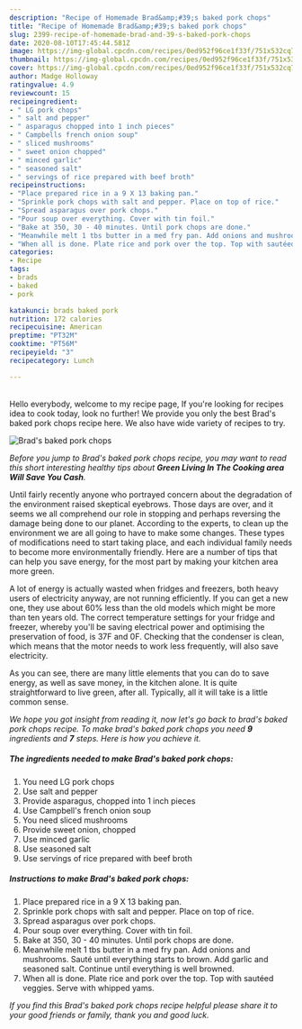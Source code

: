 ```yaml
---
description: "Recipe of Homemade Brad&amp;#39;s baked pork chops"
title: "Recipe of Homemade Brad&amp;#39;s baked pork chops"
slug: 2399-recipe-of-homemade-brad-and-39-s-baked-pork-chops
date: 2020-08-10T17:45:44.581Z
image: https://img-global.cpcdn.com/recipes/0ed952f96ce1f33f/751x532cq70/brads-baked-pork-chops-recipe-main-photo.jpg
thumbnail: https://img-global.cpcdn.com/recipes/0ed952f96ce1f33f/751x532cq70/brads-baked-pork-chops-recipe-main-photo.jpg
cover: https://img-global.cpcdn.com/recipes/0ed952f96ce1f33f/751x532cq70/brads-baked-pork-chops-recipe-main-photo.jpg
author: Madge Holloway
ratingvalue: 4.9
reviewcount: 15
recipeingredient:
- " LG pork chops"
- " salt and pepper"
- " asparagus chopped into 1 inch pieces"
- " Campbells french onion soup"
- " sliced mushrooms"
- " sweet onion chopped"
- " minced garlic"
- " seasoned salt"
- " servings of rice prepared with beef broth"
recipeinstructions:
- "Place prepared rice in a 9 X 13 baking pan."
- "Sprinkle pork chops with salt and pepper. Place on top of rice."
- "Spread asparagus over pork chops."
- "Pour soup over everything. Cover with tin foil."
- "Bake at 350, 30 - 40 minutes. Until pork chops are done."
- "Meanwhile melt 1 tbs butter in a med fry pan. Add onions and mushrooms. Sauté until everything starts to brown. Add garlic and seasoned salt. Continue until everything is well browned."
- "When all is done. Plate rice and pork over the top. Top with sautéed veggies. Serve with whipped yams."
categories:
- Recipe
tags:
- brads
- baked
- pork

katakunci: brads baked pork 
nutrition: 172 calories
recipecuisine: American
preptime: "PT32M"
cooktime: "PT56M"
recipeyield: "3"
recipecategory: Lunch

---
```

<br>
Hello everybody, welcome to my recipe page, If you're looking for recipes idea to cook today, look no further! We provide you only the best Brad&#39;s baked pork chops recipe here. We also have wide variety of recipes to try.
<br>


![Brad&#39;s baked pork chops](https://img-global.cpcdn.com/recipes/0ed952f96ce1f33f/751x532cq70/brads-baked-pork-chops-recipe-main-photo.jpg)

<i>Before you jump to Brad&#39;s baked pork chops recipe, you may want to read this short interesting healthy tips about 
<strong>Green Living In The Cooking area Will Save You Cash</strong>.</i>
</br>

Until fairly recently anyone who portrayed concern about the degradation of the environment raised skeptical eyebrows. Those days are over, and it seems we all comprehend our role in stopping and perhaps reversing the damage being done to our planet. According to the experts, to clean up the environment we are all going to have to make some changes. These types of modifications need to start taking place, and each individual family needs to become more environmentally friendly. Here are a number of tips that can help you save energy, for the most part by making your kitchen area more green.

A lot of energy is actually wasted when fridges and freezers, both heavy users of electricity anyway, are not running efficiently. If you can get a new one, they use about 60% less than the old models which might be more than ten years old. The correct temperature settings for your fridge and freezer, whereby you'll be saving electrical power and optimising the preservation of food, is 37F and 0F. Checking that the condenser is clean, which means that the motor needs to work less frequently, will also save electricity.

As you can see, there are many little elements that you can do to save energy, as well as save money, in the kitchen alone. It is quite straightforward to live green, after all. Typically, all it will take is a little common sense.


<i>We hope you got insight from reading it, now let's go back to brad&#39;s baked pork chops recipe. To make brad&#39;s baked pork chops you need <strong>9</strong> ingredients and <strong>7</strong> steps. Here is how you achieve it.
</i>

##### The ingredients needed to make Brad&#39;s baked pork chops:

1. You need  LG pork chops
1. Use  salt and pepper
1. Provide  asparagus, chopped into 1 inch pieces
1. Use  Campbell&#39;s french onion soup
1. You need  sliced mushrooms
1. Provide  sweet onion, chopped
1. Use  minced garlic
1. Use  seasoned salt
1. Use  servings of rice prepared with beef broth


##### Instructions to make Brad&#39;s baked pork chops:

1. Place prepared rice in a 9 X 13 baking pan.
1. Sprinkle pork chops with salt and pepper. Place on top of rice.
1. Spread asparagus over pork chops.
1. Pour soup over everything. Cover with tin foil.
1. Bake at 350, 30 - 40 minutes. Until pork chops are done.
1. Meanwhile melt 1 tbs butter in a med fry pan. Add onions and mushrooms. Sauté until everything starts to brown. Add garlic and seasoned salt. Continue until everything is well browned.
1. When all is done. Plate rice and pork over the top. Top with sautéed veggies. Serve with whipped yams.


<i>If you find this Brad&#39;s baked pork chops recipe helpful please share it to your good friends or family, thank you and good luck.</i>
